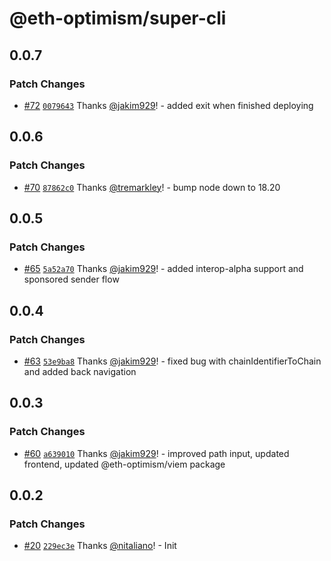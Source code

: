 # @eth-optimism/super-cli

## 0.0.7

### Patch Changes

- [#72](https://github.com/ethereum-optimism/super-cli/pull/72) [`0079643`](https://github.com/ethereum-optimism/super-cli/commit/00796432e682e327bf3a3a962a482a4b28d635ee) Thanks [@jakim929](https://github.com/jakim929)! - added exit when finished deploying

## 0.0.6

### Patch Changes

- [#70](https://github.com/ethereum-optimism/super-cli/pull/70) [`87862c0`](https://github.com/ethereum-optimism/super-cli/commit/87862c0f5da41f2d7a8f8a2b7c26abac8499eb3a) Thanks [@tremarkley](https://github.com/tremarkley)! - bump node down to 18.20

## 0.0.5

### Patch Changes

- [#65](https://github.com/ethereum-optimism/super-cli/pull/65) [`5a52a70`](https://github.com/ethereum-optimism/super-cli/commit/5a52a7064f47e3932084ee1ef8f153156bb08a4b) Thanks [@jakim929](https://github.com/jakim929)! - added interop-alpha support and sponsored sender flow

## 0.0.4

### Patch Changes

- [#63](https://github.com/ethereum-optimism/super-cli/pull/63) [`53e9ba8`](https://github.com/ethereum-optimism/super-cli/commit/53e9ba88c269e02fb5c4932dd9b937c952c7c37b) Thanks [@jakim929](https://github.com/jakim929)! - fixed bug with chainIdentifierToChain and added back navigation

## 0.0.3

### Patch Changes

- [#60](https://github.com/ethereum-optimism/super-cli/pull/60) [`a639010`](https://github.com/ethereum-optimism/super-cli/commit/a6390104897e30d77cb73bbfc18fa82076604f5c) Thanks [@jakim929](https://github.com/jakim929)! - improved path input, updated frontend, updated @eth-optimism/viem package

## 0.0.2

### Patch Changes

- [#20](https://github.com/ethereum-optimism/super-cli/pull/20) [`229ec3e`](https://github.com/ethereum-optimism/super-cli/commit/229ec3e4849707ddd370ae1a9a12eb96a489bff5) Thanks [@nitaliano](https://github.com/nitaliano)! - Init
